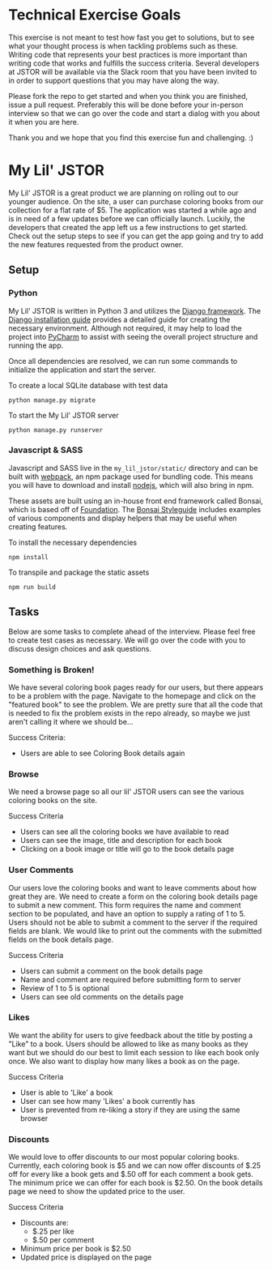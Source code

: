 # Technical Exercise Goals

This exercise is not meant to test how fast you get to solutions, but to see what your thought process
is when tackling problems such as these. Writing code that represents your best practices is more important than writing
code that works and fulfills the success criteria. Several developers at JSTOR will be available via the
Slack room that you have been invited to in order to support questions that you may have along the way.

Please fork the repo to get started and when you think you are finished, issue a pull request. Preferably
this will be done before your in-person interview so that we can go over the code and start a dialog with
you about it when you are here.

Thank you and we hope that you find this exercise fun and challenging. :)

# My Lil' JSTOR

My Lil' JSTOR is a great product we are planning on rolling out to our younger audience. On the site, a user can
purchase coloring books from our collection for a flat rate of $5. The application was started a while ago and
is in need of a few updates before we can officially launch. Luckily, the developers that created the app left us a
few instructions to get started. Check out the setup steps to see if you can get the app going and
try to add the new features requested from the product owner.


## Setup

### Python
My Lil' JSTOR is written in Python 3 and utilizes the [Django framework](https://www.djangoproject.com/).
The [Django installation guide](https://docs.djangoproject.com/en/1.11/intro/install/) provides a detailed guide
for creating the necessary environment. Although not required, it may help to load the project into
[PyCharm](https://www.jetbrains.com/pycharm/) to assist with seeing the overall project structure and running the app.

Once all dependencies are resolved, we can run some commands to initialize the application and start the server.

To create a local SQLite database with test data
```
python manage.py migrate
```

To start the My Lil' JSTOR server
```
python manage.py runserver
```

### Javascript & SASS
Javascript and SASS live in the `my_lil_jstor/static/` directory and can be built with
[webpack](https://webpack.github.io/), an npm package used for bundling code. This means you will have to download
and install [nodejs](https://nodejs.org/en/), which will also bring in npm.

These assets are built using an in-house front end framework called Bonsai, which is based off of
[Foundation](https://foundation.zurb.com/). The [Bonsai Styleguide](https://www.jstor.org/styleguide) includes
examples of various components and display helpers that may be useful when creating features.

To install the necessary dependencies
```
npm install
```

To transpile and package the static assets
```
npm run build
```

## Tasks

Below are some tasks to complete ahead of the interview. Please feel free to create test cases as necessary. We will go
over the code with you to discuss design choices and ask questions.

### Something is Broken!

We have several coloring book pages ready for our users, but there appears to be a problem with the page.
Navigate to the homepage and click on the "featured book" to see the problem. We are pretty sure
that all the code that is needed to fix the problem exists in the repo already, so maybe we just aren't
calling it where we should be...

Success Criteria:
* Users are able to see Coloring Book details again

### Browse

We need a browse page so all our lil' JSTOR users can see the various coloring books on the site.

Success Criteria
* Users can see all the coloring books we have available to read
* Users can see the image, title and description for each book
* Clicking on a book image or title will go to the book details page

### User Comments

Our users love the coloring books and want to leave comments about how great they are.
We need to create a form on the coloring book details page to submit a new comment.
This form requires the name and comment section to be populated, and have an option to supply a rating of 1 to 5.
Users should not be able to submit a comment to the server if the required fields are blank. We would like to print out
the comments with the submitted fields on the book details page.

Success Criteria
* Users can submit a comment on the book details page
* Name and comment are required before submitting form to server
* Review of 1 to 5 is optional
* Users can see old comments on the details page

### Likes

We want the ability for users to give feedback about the title by posting a "Like" to a book.
Users should be allowed to like as many books as they want but we should do our best to limit each session to
like each book only once. We also want to display how many likes a book as on the page.

Success Criteria
* User is able to 'Like' a book
* User can see how many 'Likes' a book currently has
* User is prevented from re-liking a story if they are using the same browser


### Discounts

We would love to offer discounts to our most popular coloring books. Currently, each coloring book is $5 and we can now
offer discounts of $.25 off for every like a book gets and $.50 off for each comment a book gets. The minimum price we can offer for each book is $2.50.
On the book details page we need to show the updated price to the user. 

Success Criteria
* Discounts are: 
    - $.25 per like
    - $.50 per comment
* Minimum price per book is $2.50
* Updated price is displayed on the page
